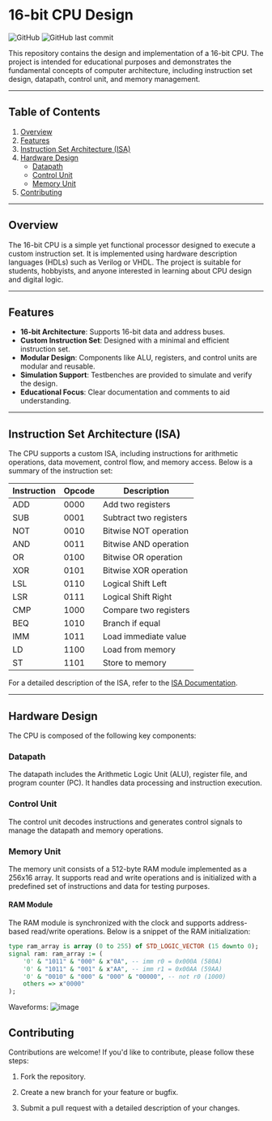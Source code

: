 # 16-bit CPU Design

![GitHub](https://img.shields.io/github/license/saeedvft/16bit-CPU)
![GitHub last commit](https://img.shields.io/github/last-commit/saeedvft/16bit-CPU?style=flat-square)

This repository contains the design and implementation of a 16-bit CPU. The project is intended for educational purposes and demonstrates the fundamental concepts of computer architecture, including instruction set design, datapath, control unit, and memory management.

---

## Table of Contents
1. [Overview](#overview)
2. [Features](#features)
3. [Instruction Set Architecture (ISA)](#instruction-set-architecture-isa)
4. [Hardware Design](#hardware-design)
   - [Datapath](#datapath)
   - [Control Unit](#control-unit)
   - [Memory Unit](#memory-unit)
5. [Contributing](#contributing)

---

## Overview
The 16-bit CPU is a simple yet functional processor designed to execute a custom instruction set. It is implemented using hardware description languages (HDLs) such as Verilog or VHDL. The project is suitable for students, hobbyists, and anyone interested in learning about CPU design and digital logic.

---

## Features
- **16-bit Architecture**: Supports 16-bit data and address buses.
- **Custom Instruction Set**: Designed with a minimal and efficient instruction set.
- **Modular Design**: Components like ALU, registers, and control units are modular and reusable.
- **Simulation Support**: Testbenches are provided to simulate and verify the design.
- **Educational Focus**: Clear documentation and comments to aid understanding.

---

## Instruction Set Architecture (ISA)
The CPU supports a custom ISA, including instructions for arithmetic operations, data movement, control flow, and memory access. Below is a summary of the instruction set:

| Instruction | Opcode | Description |
|-------------|--------|-------------|
| ADD         | 0000   | Add two registers |
| SUB         | 0001   | Subtract two registers |
| NOT         | 0010   | Bitwise NOT operation |
| AND         | 0011   | Bitwise AND operation |
| OR          | 0100   | Bitwise OR operation |
| XOR         | 0101   | Bitwise XOR operation |
| LSL         | 0110   | Logical Shift Left |
| LSR         | 0111   | Logical Shift Right |
| CMP         | 1000   | Compare two registers |
| BEQ         | 1010   | Branch if equal |
| IMM         | 1011   | Load immediate value |
| LD          | 1100   | Load from memory |
| ST          | 1101   | Store to memory |

For a detailed description of the ISA, refer to the [ISA Documentation](https://github.com/saeedvft/16bit-CPU/blob/main/ISA.md).

---

## Hardware Design
The CPU is composed of the following key components:

### Datapath
The datapath includes the Arithmetic Logic Unit (ALU), register file, and program counter (PC). It handles data processing and instruction execution.

### Control Unit
The control unit decodes instructions and generates control signals to manage the datapath and memory operations.

### Memory Unit
The memory unit consists of a 512-byte RAM module implemented as a 256x16 array. It supports read and write operations and is initialized with a predefined set of instructions and data for testing purposes.

#### RAM Module
The RAM module is synchronized with the clock and supports address-based read/write operations. Below is a snippet of the RAM initialization:

```vhdl
type ram_array is array (0 to 255) of STD_LOGIC_VECTOR (15 downto 0);
signal ram: ram_array := (
    '0' & "1011" & "000" & x"0A", -- imm r0 = 0x000A (580A)
    '0' & "1011" & "001" & x"AA", -- imm r1 = 0x00AA (59AA)
    '0' & "0010" & "000" & "000" & "00000", -- not r0 (1000)
    others => x"0000"
);
```
Waveforms:
![image](https://github.com/user-attachments/assets/f0f240cb-3fd7-427f-b978-610f7e1d117d)


Contributing
------------

Contributions are welcome! If you'd like to contribute, please follow these steps:

1.  Fork the repository.

2.  Create a new branch for your feature or bugfix.

3.  Submit a pull request with a detailed description of your changes.
